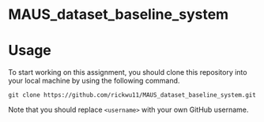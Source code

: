 # MAUS_dataset_baseline_system


# Usage
To start working on this assignment, you should clone this repository into your local machine by using the following command.

    git clone https://github.com/rickwu11/MAUS_dataset_baseline_system.git
Note that you should replace `<username>` with your own GitHub username.
